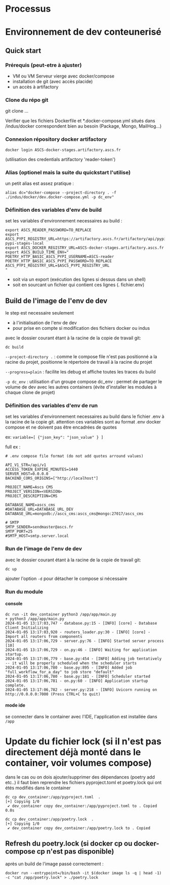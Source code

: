 # Processus


# Environnement de dev conteunerisé

## Quick start


### Prérequis (peut-etre à ajuster)

- VM ou VM Serveur vierge avec docker/compose
- installation de git (avec accès placide)
- un accès à artifactory

### Clone du répo git

git clone ...

Verifier que les fichiers Dockerfile et *.docker-compose.yml situés dans /indus/docker correspondent bien au besoin (Package, Mongo, MailHog...)

### Connexion répository docker artifactory

````
docker login ASCS-docker-stages.artifactory.ascs.fr
````

(utilisation des credentials artifactory 'reader-token')

### Alias (optionel mais la suite du quickstart l'utilise)

un petit alias est assez pratique : 
````
alias dc="docker-compose --project-directory . -f ./indus/docker/dev.docker-compose.yml -p dc_env"
````
### Définition des variables d'env de build

set les variables d'environnement necessaires au build :


````
export ASCS_READER_PASSWORD=TO_REPLACE
export ASCS_PYPI_REGISTRY_URL=https://artifactory.ascs.fr/artifactory/api/pypi/ASCS-pypi-stages-local
export ASCS_DOCKER_REGISTRY_URL=ASCS-docker-stages.artifactory.ascs.fr
export ASCS_BUILD_TIME_ENV="
POETRY_HTTP_BASIC_ASCS_PYPI_USERNAME=ASCS-reader
POETRY_HTTP_BASIC_ASCS_PYPI_PASSWORD=TO_REPLACE
ASCS_PYPI_REGISTRY_URL=$ASCS_PYPI_REGISTRY_URL
"
````

- soit via un export (exécution des lignes si dessus dans un shell)
- soit en sourcant un fichier qui contient ces lignes (. fichier.env)


## Build de l'image de l'env de dev

le step est necessaire seulement 
- à l'initialisation de l'env de dev 
- pour prise en compte si modification des fichiers docker ou indus

avec le dossier courant étant à la racine de la copie de travail git:

````
dc build
````

``--project-directory .`` : comme le compose file n'est pas positionné a la racine du projet, positionne le répertoire de travail à la racine du projet

``--progress=plain`` : facilite les debug et affiche toutes les traces du build

``-p dc_env`` : utilisation d'un groupe compose dc_env : permet de partager le volume de dev avec les autres containers (évite d'installer les modules à chaque clone de projet)

### Définition des variables d'env de run


set les variables d'environnement necessaires au build dans le fichier .env à la racine de la copie git.
attention ces variables sont au format .env docker compose et ne doivent pas être encadrées de quotes

ex: ``variable=[ {"json_key": "json_value" } ]``

full ex :

````
# .env compose file format (do not add quotes arround values)

API_V1_STR=/api/v1
ACCESS_TOKEN_EXPIRE_MINUTES=1440
SERVER_HOST=0.0.0.0
BACKEND_CORS_ORIGINS=["http://localhost"]

PROJECT_NAME=Ascs CMS
PROJECT_VERSION=<VERSION>
PROJECT_DESCRIPTION=CMS

DATABASE_NAME=ascs_cms
#DATABASE_URL=DATABASE_URL_DEV
DATABASE_URL=mongodb://ascs_cms:ascs_cms@mongo:27017/ascs_cms

# SMTP
SMTP_SENDER=sendmaster@ascs.fr
SMTP_PORT=25
#SMTP_HOST=smtp.server.local
````


### Run de l'image de l'env de dev

avec le dossier courant étant à la racine de la copie de travail git:

````
dc up
````

ajouter l'option ``-d`` pour détacher le compose si nécessaire

### Run du module

#### console

````
dc run -it dev_container python3 /app/app/main.py
+ python3 /app/app/main.py
2024-01-05 13:17:03,747 - database.py:15 - [INFO] [core] - Database Client Initializing
2024-01-05 13:17:03,920 - routers_loader.py:30 - [INFO] [core] - Import all routers from components
2024-01-05 13:17:06,729 - server.py:76 - [INFO] Started server process [10]
2024-01-05 13:17:06,729 - on.py:46 - [INFO] Waiting for application startup.
2024-01-05 13:17:06,779 - base.py:454 - [INFO] Adding job tentatively -- it will be properly scheduled when the scheduler starts
2024-01-05 13:17:06,780 - base.py:895 - [INFO] Added job "full_workflow_for_a_day" to job store "default"
2024-01-05 13:17:06,780 - base.py:181 - [INFO] Scheduler started
2024-01-05 13:17:06,781 - on.py:60 - [INFO] Application startup complete.
2024-01-05 13:17:06,782 - server.py:218 - [INFO] Uvicorn running on http://0.0.0.0:7000 (Press CTRL+C to quit)
````

#### mode ide

se connecter dans le container avec l'IDE, l'application est installée dans ``/app``

# Update du fichier lock (si il n'est pas directement déjà monté dans le container, voir volumes compose)

dans le cas ou on dois ajouter/supprimer des dépendances (poetry add etc..) il faut bien reprendre les fichiers pyproject.toml et poetry.lock qui ont étés modifiés dans le container

````
dc cp dev_container:/app/pyproject.toml  .
[+] Copying 1/0
 ✔ dev_container copy dev_container:/app/pyproject.toml to . Copied                                                                                                                        0.0s 

dc cp dev_container:/app/poetry.lock  .
[+] Copying 1/0
 ✔ dev_container copy dev_container:/app/poetry.lock to . Copied    
 ````

## Refresh du poetry.lock (si docker cp ou docker-compose cp n'est pas disponible)

après un build de l'image passé correctement :

````
docker run --entrypoint=/bin/bash -it $(docker image ls -q | head -1) -c "cat /app/poetry.lock" > ./poetry.lock
````
